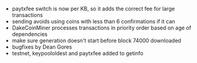 * paytxfee switch is now per KB, so it adds the correct fee for large transactions
* sending avoids using coins with less than 6 confirmations if it can
* DakeCoinMiner processes transactions in priority order based on age of dependencies
* make sure generation doesn't start before block 74000 downloaded
* bugfixes by Dean Gores
* testnet, keypoololdest and paytxfee added to getinfo
